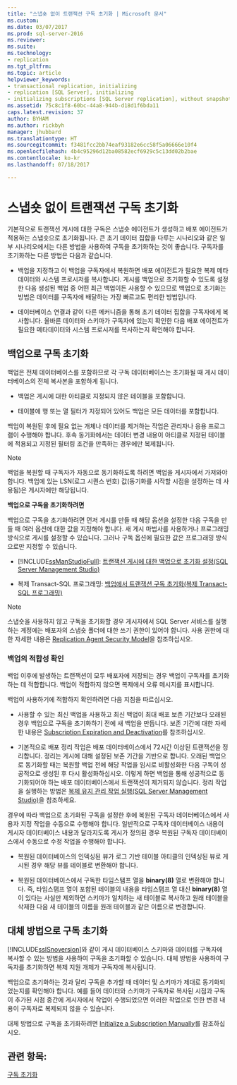 ```yaml
---
title: "스냅숏 없이 트랜잭션 구독 초기화 | Microsoft 문서"
ms.custom: 
ms.date: 03/07/2017
ms.prod: sql-server-2016
ms.reviewer: 
ms.suite: 
ms.technology:
- replication
ms.tgt_pltfrm: 
ms.topic: article
helpviewer_keywords:
- transactional replication, initializing
- replication [SQL Server], initializing
- initializing subscriptions [SQL Server replication], without snapshots
ms.assetid: 75c8c1f8-60bc-44a8-944b-d18d1f6bda11
caps.latest.revision: 37
author: BYHAM
ms.author: rickbyh
manager: jhubbard
ms.translationtype: HT
ms.sourcegitcommit: f3481fcc2bb74eaf93182e6cc58f5a06666e10f4
ms.openlocfilehash: 4b4c95296d12ba08582ecf6929c5c13dd02b2bae
ms.contentlocale: ko-kr
ms.lasthandoff: 07/18/2017

---
```

# <a name="initialize-a-transactional-subscription-without-a-snapshot"></a>스냅숏 없이 트랜잭션 구독 초기화
  기본적으로 트랜잭션 게시에 대한 구독은 스냅숏 에이전트가 생성하고 배포 에이전트가 적용하는 스냅숏으로 초기화됩니다. 큰 초기 데이터 집합을 다루는 시나리오와 같은 일부 시나리오에서는 다른 방법을 사용하여 구독을 초기화하는 것이 좋습니다. 구독자를 초기화하는 다른 방법은 다음과 같습니다.  
  
-   백업을 지정하고 이 백업을 구독자에서 복원하면 배포 에이전트가 필요한 복제 메타데이터와 시스템 프로시저를 복사합니다. 게시를 백업으로 초기화할 수 있도록 설정한 다음 생성된 백업 중 어떤 최근 백업이든 사용할 수 있으므로 백업으로 초기화는 방법은 데이터를 구독자에 배달하는 가장 빠르고도 편리한 방법입니다.  
  
-   데이터베이스 연결과 같이 다른 메커니즘을 통해 초기 데이터 집합을 구독자에게 복사합니다. 올바른 데이터와 스키마가 구독자에 있는지 확인한 다음 배포 에이전트가 필요한 메타데이터와 시스템 프로시저를 복사하는지 확인해야 합니다.  
  
## <a name="initializing-a-subscription-with-a-backup"></a>백업으로 구독 초기화  
 백업은 전체 데이터베이스를 포함하므로 각 구독 데이터베이스는 초기화될 때 게시 데이터베이스의 전체 복사본을 포함하게 됩니다.  
  
-   백업은 게시에 대한 아티클로 지정되지 않은 테이블을 포함합니다.  
  
-   테이블에 행 또는 열 필터가 지정되어 있어도 백업은 모든 데이터를 포함합니다.  
  
 백업이 복원된 후에 필요 없는 개체나 데이터를 제거하는 작업은 관리자나 응용 프로그램이 수행해야 합니다. 후속 동기화에서는 데이터 변경 내용이 아티클로 지정된 테이블에 적용되고 지정된 필터링 조건을 만족하는 경우에만 복제됩니다.  
  
> [!NOTE]  
>  백업을 복원할 때 구독자가 자동으로 동기화하도록 하려면 백업을 게시자에서 가져와야 합니다. 백업에 있는 LSN(로그 시퀀스 번호) 값(동기화를 시작할 시점을 설정하는 데 사용됨)은 게시자에만 해당됩니다.  
  
 **백업으로 구독을 초기화하려면**  
  
 백업으로 구독을 초기화하려면 먼저 게시를 만들 때 해당 옵션을 설정한 다음 구독을 만들 때 여러 옵션에 대한 값을 지정해야 합니다. 새 게시 마법사를 사용하거나 프로그래밍 방식으로 게시를 설정할 수 있습니다. 그러나 구독 옵션에 필요한 값은 프로그래밍 방식으로만 지정할 수 있습니다.  
  
-   [!INCLUDE[ssManStudioFull](../../includes/ssmanstudiofull-md.md)]: [트랜잭션 게시에 대한 백업으로 초기화 설정&#40;SQL Server Management Studio&#41;](../../relational-databases/replication/enable-initialization-with-backup-for-transactional-publications.md)  
  
-   복제 Transact-SQL 프로그래밍: [백업에서 트랜잭션 구독 초기화&#40;복제 Transact-SQL 프로그래밍&#41;](../../relational-databases/replication/initialize-a-transactional-subscription-from-a-backup.md)  
  
> [!NOTE]  
>  스냅숏을 사용하지 않고 구독을 초기화할 경우 게시자에서 SQL Server 서비스를 실행하는 계정에는 배포자의 스냅숏 폴더에 대한 쓰기 권한이 있어야 합니다. 사용 권한에 대한 자세한 내용은 [Replication Agent Security Model](../../relational-databases/replication/security/replication-agent-security-model.md)을 참조하십시오.  
  
### <a name="ensuring-the-suitability-of-a-backup"></a>백업의 적합성 확인  
 백업 이후에 발생하는 트랜잭션이 모두 배포자에 저장되는 경우 백업이 구독자를 초기화하는 데 적합합니다. 백업이 적합하지 않으면 복제에서 오류 메시지를 표시합니다.  
  
 백업이 사용하기에 적합하지 확인하려면 다음 지침을 따르십시오.  
  
-   사용할 수 있는 최신 백업을 사용하고 최신 백업이 최대 배포 보존 기간보다 오래된 경우 백업으로 구독을 초기화하기 전에 새 백업을 만듭니다. 보존 기간에 대한 자세한 내용은 [Subscription Expiration and Deactivation](../../relational-databases/replication/subscription-expiration-and-deactivation.md)를 참조하십시오.  
  
-   기본적으로 배포 정리 작업은 배포 데이터베이스에서 72시간 이상된 트랜잭션을 정리합니다. 정리는 게시에 대해 설정된 보존 기간을 기반으로 합니다. 오래된 백업으로 동기화할 때는 복원할 백업 전에 해당 작업을 임시로 비활성화한 다음 구독이 성공적으로 생성된 후 다시 활성화하십시오. 이렇게 하면 백업을 통해 성공적으로 동기화되어야 하는 배포 데이터베이스에서 트랜잭션이 제거되지 않습니다. 정리 작업을 실행하는 방법은 [복제 유지 관리 작업 실행&#40;SQL Server Management Studio&#41;](../../relational-databases/replication/administration/run-replication-maintenance-jobs-sql-server-management-studio.md)을 참조하세요.  
  
 경우에 따라 백업으로 초기화된 구독을 설정한 후에 복원된 구독자 데이터베이스에서 사용자 지정 작업을 수동으로 수행해야 합니다. 일반적으로 구독자 데이터베이스 내용이 게시자 데이터베이스 내용과 달라지도록 게시가 정의된 경우 복원된 구독자 데이터베이스에서 수동으로 수정 작업을 수행해야 합니다.  
  
-   복원된 데이터베이스의 인덱싱된 뷰가 로그 기반 테이블 아티클의 인덱싱된 뷰로 게시된 경우 해당 뷰를 테이블로 변환해야 합니다.  
  
-   복원된 데이터베이스에서 구독한 타임스탬프 열을 **binary(8)** 열로 변환해야 합니다. 즉, 타임스탬프 열이 포함된 테이블의 내용을 타임스탬프 열 대신 **binary(8)** 열이 있다는 사실만 제외하면 스키마가 일치하는 새 테이블로 복사하고 원래 테이블을 삭제한 다음 새 테이블의 이름을 원래 테이블과 같은 이름으로 변경합니다.  
  
## <a name="initializing-a-subscription-with-an-alternative-method"></a>대체 방법으로 구독 초기화  
 [!INCLUDE[ssISnoversion](../../includes/ssisnoversion-md.md)]와 같이 게시 데이터베이스 스키마와 데이터를 구독자에 복사할 수 있는 방법을 사용하여 구독을 초기화할 수 있습니다. 대체 방법을 사용하여 구독자를 초기화하면 복제 지원 개체가 구독자에 복사됩니다.  
  
 백업으로 초기화하는 것과 달리 구독을 추가할 때 데이터 및 스키마가 제대로 동기화되었는지를 확인해야 합니다. 예를 들어 데이터와 스키마가 구독자로 복사된 시점과 구독이 추가된 시점 중간에 게시자에서 작업이 수행되었으면 이러한 작업으로 인한 변경 내용이 구독자로 복제되지 않을 수 있습니다.  
  
 대체 방법으로 구독을 초기화하려면 [Initialize a Subscription Manually](../../relational-databases/replication/initialize-a-subscription-manually.md)를 참조하십시오.  
  
## <a name="see-also"></a>관련 항목:  
 [구독 초기화](../../relational-databases/replication/initialize-a-subscription.md)  
  
  

